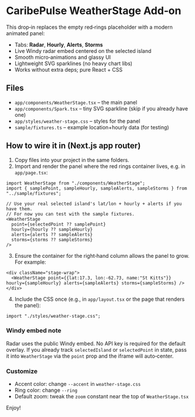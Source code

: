 # CaribePulse WeatherStage Add‑on

This drop‑in replaces the empty red‑rings placeholder with a modern animated panel:
- Tabs: **Radar**, **Hourly**, **Alerts**, **Storms**
- Live Windy radar embed centered on the selected island
- Smooth micro‑animations and glassy UI
- Lightweight SVG sparklines (no heavy chart libs)
- Works without extra deps; pure React + CSS

## Files
- `app/components/WeatherStage.tsx` – the main panel
- `app/components/Spark.tsx` – tiny SVG sparkline (skip if you already have one)
- `app/styles/weather-stage.css` – styles for the panel
- `sample/fixtures.ts` – example location+hourly data (for testing)

## How to wire it in (Next.js app router)
1) Copy files into your project in the same folders.
2) Import and render the panel where the red rings container lives, e.g. in `app/page.tsx`:

```tsx
import WeatherStage from "./components/WeatherStage";
import { samplePoint, sampleHourly, sampleAlerts, sampleStorms } from "../sample/fixtures";

// Use your real selected island's lat/lon + hourly + alerts if you have them.
// For now you can test with the sample fixtures.
<WeatherStage
  point={selectedPoint ?? samplePoint}
  hourly={hourly ?? sampleHourly}
  alerts={alerts ?? sampleAlerts}
  storms={storms ?? sampleStorms}
/>
```

3) Ensure the container for the right‑hand column allows the panel to grow. For example:
```tsx
<div className="stage-wrap">
  <WeatherStage point={{lat:17.3, lon:-62.73, name:"St Kitts"}} hourly={sampleHourly} alerts={sampleAlerts} storms={sampleStorms} />
</div>
```

4) Include the CSS once (e.g., in `app/layout.tsx` or the page that renders the panel):
```tsx
import "./styles/weather-stage.css";
```

### Windy embed note
Radar uses the public Windy embed. No API key is required for the default overlay.
If you already track `selectedIsland` or `selectedPoint` in state, pass it into `WeatherStage` via the `point` prop and the iframe will auto‑center.

### Customize
- Accent color: change `--accent` in `weather-stage.css`
- Ring color: change `--ring`
- Default zoom: tweak the `zoom` constant near the top of `WeatherStage.tsx`

Enjoy!
